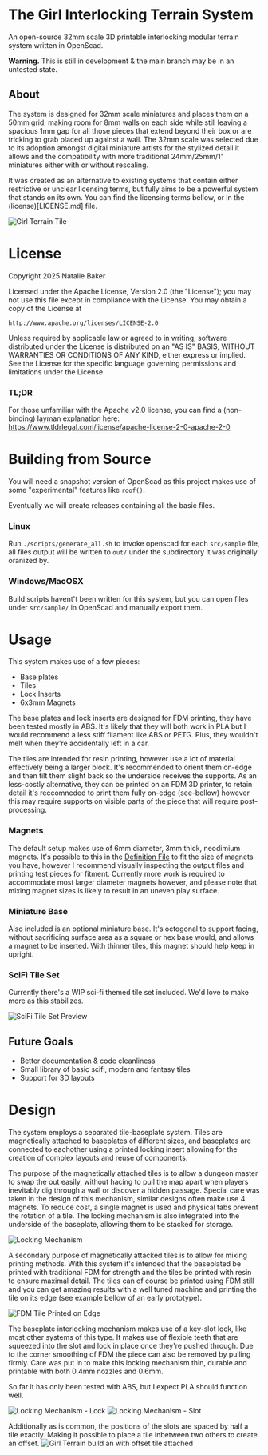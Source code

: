# The Girl Interlocking Terrain System

An open-source 32mm scale 3D printable interlocking modular terrain system written in OpenScad.

**Warning.** This is still in development & the main branch may be in an untested state.

## About 

The system is designed for 32mm scale miniatures and places them on a 50mm grid, making room for 8mm walls on each side while still leaving a spacious 1mm gap for all those pieces that extend beyond their box or are tricking to grab placed up against a wall. The 32mm scale was selected due to its adoption amongst digital miniature artists for the stylized detail it allows and the compatibility with more traditional 24mm/25mm/1" miniatures either with or without rescaling.

It was created as an alternative to existing systems that contain either restrictive or unclear licensing terms, but fully aims to be a powerful system that stands on its own. You can find the licensing terms bellow, or in the (license)[LICENSE.md] file.

![Girl Terrain Tile](/media/tile_offset.jpg "Girl Terrain Tile")

# License 

Copyright 2025 Natalie Baker

Licensed under the Apache License, Version 2.0 (the "License");
you may not use this file except in compliance with the License.
You may obtain a copy of the License at

    http://www.apache.org/licenses/LICENSE-2.0

Unless required by applicable law or agreed to in writing, software
distributed under the License is distributed on an "AS IS" BASIS,
WITHOUT WARRANTIES OR CONDITIONS OF ANY KIND, either express or implied.
See the License for the specific language governing permissions and
limitations under the License.

### TL;DR

For those unfamiliar with the Apache v2.0 license, you can
find a (non-binding) layman explanation here:
https://www.tldrlegal.com/license/apache-license-2-0-apache-2-0

# Building from Source

You will need a snapshot version of OpenScad as this project
makes use of some "experimental" features like `roof()`.

Eventually we will create releases containing all the basic
files.

### Linux

Run `./scripts/generate_all.sh` to invoke openscad for each
`src/sample` file, all files output will be written to `out/`
under the subdirectory it was originally oranized by.

### Windows/MacOSX

Build scripts havent't been written for this system, but you
can open files under `src/sample/` in OpenScad and manually
export them.

# Usage

This system makes use of a few pieces:
- Base plates
- Tiles
- Lock Inserts
- 6x3mm Magnets 

The base plates and lock inserts are designed for FDM printing, they have been tested mostly in ABS. It's likely that they will both work in PLA but I would recommend a less stiff filament like ABS or PETG. Plus, they wouldn't melt when they're accidentally left in a car.

The tiles are intended for resin printing, however use a lot of material effectively being a larger block. It's recommended to orient them on-edge and then tilt them slight back so the underside receives the supports. As an less-costly alternative, they can be printed on an FDM 3D printer, to retain detail it's reccomneded to print them fully on-edge (see-bellow) however this may require supports on visible parts of the piece that will require post-processing.

### Magnets

The default setup makes use of 6mm diameter, 3mm thick, neodimium magnets. 
It's possible to this in the [Definition File](/src/girl/girl_common.scad) 
to fit the size of magnets you have, however I recommend visually inspecting
the output files and printing test pieces for fitment. Currently more work
is required to accommodate most larger diameter magnets however, and please
note that mixing magnet sizes is likely to result in an uneven play surface.

### Miniature Base

Also included is an optional miniature base. It's octogonal to support
facing, without sacrificing surface area as a square or hex base would,
and allows a magnet to be inserted. With thinner tiles, this magnet
should help keep in upright.

### SciFi Tile Set

Currently there's a WIP sci-fi themed tile set included. We'd love to
make more as this stabilizes.

![SciFi Tile Set Preview](/media/25_09_25_scifi_wip.png "A scifi tile set with grates and pipes in the wall")

## Future Goals 
- Better documentation & code cleanliness
- Small library of basic scifi, modern and fantasy tiles
- Support for 3D layouts

# Design

The system employs a separated tile-baseplate system. Tiles
are magnetically attached to baseplates of different sizes,
and baseplates are connected to eachother using a printed
locking insert allowing for the creation of complex layouts
and reuse of components. 

The purpose of the magnetically attached tiles is to allow a
dungeon master to swap the out easily, without hacing to pull
the map apart when players inevitably dig through a wall or
discover a hidden passage. Special care was taken in the design
of this mechanism, similar designs often make use 4 magnets. To
reduce cost, a single magnet is used and physical tabs prevent
the rotation of a tile. The locking mechanism is also integrated
into the underside of the baseplate, allowing them to be stacked
for storage.

![Locking Mechanism](/media/25_09_25_magnetic_lock.png "Locking Mechanism")

A secondary purpose of magnetically attacked tiles is to allow
for mixing printing methods. With this system it's intended that
the baseplated be printed with traditional FDM for strength and
the tiles be printed with resin to ensure maximal detail. The
tiles can of course be printed using FDM still and you can get
amazing results with a well tuned machine and printing the tile
on its edge (see example bellow of an early prototype).

![FDM Tile Printed on Edge](/media/z_terrain.jpg "FDM Tile Printed on Edge")

The baseplate interlocking mechanism makes use of a key-slot lock,
like most other systems of this type. It makes use of flexible teeth
that are squeezed into the slot and lock in place once they're pushed
through. Due to the corner smoothing of FDM the piece can also be
removed by pulling firmly. Care was put in to make this locking mechanism
thin, durable and printable with both 0.4mm nozzles and 0.6mm.

So far it has only been tested with ABS, but I expect PLA should function well.

![Locking Mechanism - Lock](/media/25_09_25_lock.png "Locking Mechanism - Lock")
![Locking Mechanism - Slot](/media/25_09_25_lock_slot.png "Locking Mechanism - Slot")

Additionally as is common, the positions of the slots are spaced by half a tile exactly. Making it possible to place a tile inbetween two others to create an offset.
![Girl Terrain build an with offset tile attached](/media/tile_offset.jpg "Girl Terrain Tile with an offset")

